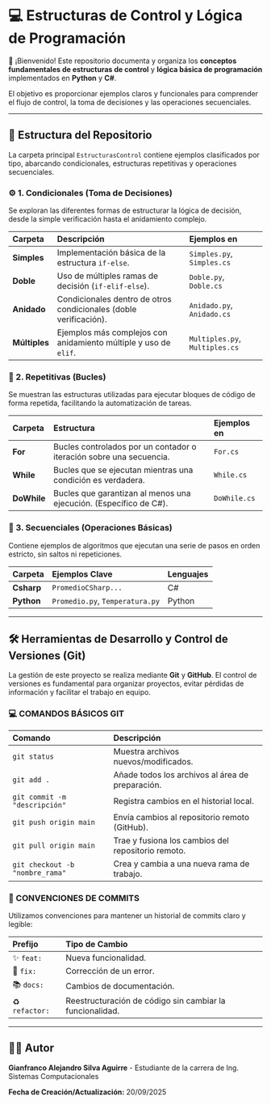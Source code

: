 # 💻 Estructuras de Control y Lógica de Programación

👋 ¡Bienvenido! Este repositorio documenta y organiza los **conceptos fundamentales de estructuras de control** y **lógica básica de programación** implementados en **Python** y **C#**.

El objetivo es proporcionar ejemplos claros y funcionales para comprender el flujo de control, la toma de decisiones y las operaciones secuenciales.

---

## 📂 Estructura del Repositorio

La carpeta principal `EstructurasControl` contiene ejemplos clasificados por tipo, abarcando condicionales, estructuras repetitivas y operaciones secuenciales.

### ⚙️ 1. Condicionales (Toma de Decisiones)

Se exploran las diferentes formas de estructurar la lógica de decisión, desde la simple verificación hasta el anidamiento complejo.

| Carpeta | Descripción | Ejemplos en |
| :--- | :--- | :--- |
| **Simples** | Implementación básica de la estructura `if-else`. | `Simples.py`, `Simples.cs` |
| **Doble** | Uso de múltiples ramas de decisión (`if-elif-else`). | `Doble.py`, `Doble.cs` |
| **Anidado** | Condicionales dentro de otros condicionales (doble verificación). | `Anidado.py`, `Anidado.cs` |
| **Múltiples** | Ejemplos más complejos con anidamiento múltiple y uso de `elif`. | `Multiples.py`, `Multiples.cs` |

### 🔄 2. Repetitivas (Bucles)

Se muestran las estructuras utilizadas para ejecutar bloques de código de forma repetida, facilitando la automatización de tareas.

| Carpeta | Estructura | Ejemplos en |
| :--- | :--- | :--- |
| **For** | Bucles controlados por un contador o iteración sobre una secuencia. | `For.cs` |
| **While** | Bucles que se ejecutan mientras una condición es verdadera. | `While.cs` |
| **DoWhile** | Bucles que garantizan al menos una ejecución. (Específico de C#). | `DoWhile.cs` |

### 🔢 3. Secuenciales (Operaciones Básicas)

Contiene ejemplos de algoritmos que ejecutan una serie de pasos en orden estricto, sin saltos ni repeticiones.

| Carpeta | Ejemplos Clave | Lenguajes |
| :--- | :--- | :--- |
| **Csharp** | `PromedioCSharp...` | C# |
| **Python** | `Promedio.py`, `Temperatura.py` | Python |

---

## 🛠️ Herramientas de Desarrollo y Control de Versiones (Git)

La gestión de este proyecto se realiza mediante **Git** y **GitHub**. El control de versiones es fundamental para organizar proyectos, evitar pérdidas de información y facilitar el trabajo en equipo.

### 💻 COMANDOS BÁSICOS GIT

| Comando | Descripción |
| :--- | :--- |
| `git status` | Muestra archivos nuevos/modificados. |
| `git add .` | Añade todos los archivos al área de preparación. |
| `git commit -m "descripción"` | Registra cambios en el historial local. |
| `git push origin main` | Envía cambios al repositorio remoto (GitHub). |
| `git pull origin main` | Trae y fusiona los cambios del repositorio remoto. |
| `git checkout -b "nombre_rama"` | Crea y cambia a una nueva rama de trabajo. |

### 📝 CONVENCIONES DE COMMITS

Utilizamos convenciones para mantener un historial de commits claro y legible:

| Prefijo | Tipo de Cambio |
| :--- | :--- |
| ✨ `feat:` | Nueva funcionalidad. |
| 🐛 `fix:` | Corrección de un error. |
| 📚 `docs:` | Cambios de documentación. |
| ♻️ `refactor:` | Reestructuración de código sin cambiar la funcionalidad. |

---

## 👩‍💻 Autor

**Gianfranco Alejandro Silva Aguirre** - Estudiante de la carrera de Ing. Sistemas Computacionales

**Fecha de Creación/Actualización:** 20/09/2025